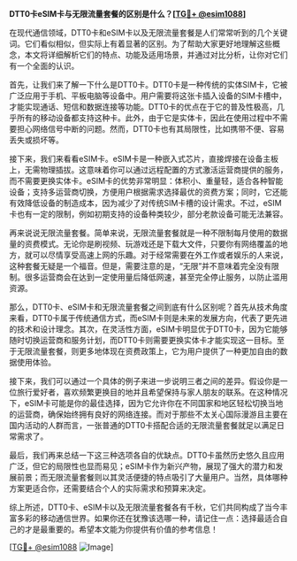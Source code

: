 **DTT0卡eSIM卡与无限流量套餐的区别是什么？[[TG💪+ @esim1088](https://t.me/s/esim1088)]**

在现代通信领域，DTT0卡和eSIM卡以及无限流量套餐是人们常常听到的几个关键词。它们看似相似，但实际上有着显著的区别。为了帮助大家更好地理解这些概念，本文将详细解析它们的特点、功能及适用场景，并通过对比分析，让你对它们有一个全面的认识。

首先，让我们来了解一下什么是DTT0卡。DTT0卡是一种传统的实体SIM卡，它被广泛应用于手机、平板电脑等设备中。用户需要将这张卡插入设备的SIM卡槽中，才能实现通话、短信和数据连接等功能。DTT0卡的优点在于它的普及性极高，几乎所有的移动设备都支持这种卡。此外，由于它是实体卡，因此在使用过程中不需要担心网络信号中断的问题。然而，DTT0卡也有其局限性，比如携带不便、容易丢失或损坏等。

接下来，我们来看看eSIM卡。eSIM卡是一种嵌入式芯片，直接焊接在设备主板上，无需物理插拔。这意味着你可以通过远程配置的方式激活运营商提供的服务，而不需要更换实体卡。eSIM卡的优势非常明显：体积小、重量轻，适合各种智能设备；支持多运营商切换，方便用户根据需求选择最优的资费方案；同时，它还能有效降低设备的制造成本，因为减少了对传统SIM卡槽的设计需求。不过，eSIM卡也有一定的限制，例如初期支持的设备种类较少，部分老款设备可能无法兼容。

再来说说无限流量套餐。简单来说，无限流量套餐就是一种不限制每月使用的数据量的资费模式。无论你是刷视频、玩游戏还是下载大文件，只要你有网络覆盖的地方，就可以尽情享受高速上网的乐趣。对于经常需要在外工作或者娱乐的人来说，这种套餐无疑是一个福音。但是，需要注意的是，“无限”并不意味着完全没有限制。很多运营商会在达到一定使用量后降低网速，甚至完全停止服务，以防止滥用资源。

那么，DTT0卡、eSIM卡和无限流量套餐之间到底有什么区别呢？首先从技术角度来看，DTT0卡属于传统通信方式，而eSIM卡则是未来的发展方向，代表了更先进的技术和设计理念。其次，在灵活性方面，eSIM卡明显优于DTT0卡，因为它能够随时切换运营商和服务计划，而DTT0卡则需要更换实体卡才能实现这一目标。至于无限流量套餐，则更多地体现在资费政策上，它为用户提供了一种更加自由的数据使用体验。

接下来，我们可以通过一个具体的例子来进一步说明三者之间的差异。假设你是一位旅行爱好者，喜欢频繁更换目的地并且希望保持与家人朋友的联系。在这种情况下，eSIM卡可能是你的最佳选择，因为它允许你在不同国家和地区轻松切换当地的运营商，确保始终拥有良好的网络连接。而对于那些不太关心国际漫游且主要在国内活动的人群而言，一张普通的DTT0卡搭配合适的无限流量套餐就足以满足日常需求了。

最后，我们再来总结一下这三种选项各自的优缺点。DTT0卡虽然历史悠久且应用广泛，但它的局限性也显而易见；eSIM卡作为新兴产物，展现了强大的潜力和发展前景；而无限流量套餐则以其灵活便捷的特点吸引了大量用户。当然，具体哪种方案更适合你，还需要结合个人的实际需求和预算来决定。

综上所述，DTT0卡、eSIM卡以及无限流量套餐各有千秋，它们共同构成了当今丰富多彩的移动通信世界。如果你还在犹豫该选哪一种，请记住一点：选择最适合自己的才是最重要的。希望本文能为你提供有价值的参考信息！

[[TG💪+ @esim1088](https://t.me/s/esim1088) ![Image](https://i.postimg.cc/4NQfJmqS/Snipaste-2025-05-13-00-14-12.png)]
